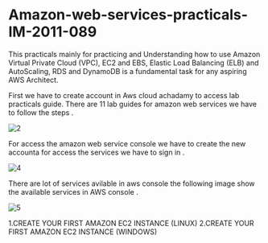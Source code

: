 # Amazon-web-services-practicals-IM-2011-089

This practicals mainly for practicing  and Understanding how to use Amazon Virtual Private Cloud (VPC), EC2 and EBS, Elastic Load Balancing (ELB) and AutoScaling, RDS and DynamoDB is a fundamental task for any aspiring AWS Architect.

 First we have to create account in Aws cloud achadamy to access lab practicals guide.
 There are 11 lab guides for amazon web services we have to follow the steps .
 
 ![2](https://cloud.githubusercontent.com/assets/18344191/16651244/55a93a6c-4460-11e6-9aa2-a927040392a8.PNG)

 For access the amazon web service console we have to create the new accounta for access the services we have to sign in .


![4](https://cloud.githubusercontent.com/assets/18344191/16651564/606e997c-4462-11e6-9cb0-861c372e4176.PNG)

There are lot of services avilable in aws console the following image show the available services in AWS console .

 ![5](https://cloud.githubusercontent.com/assets/18344191/16651565/608ddecc-4462-11e6-87a4-f205ec1ce59e.PNG)

 1.CREATE YOUR FIRST AMAZON EC2 INSTANCE (LINUX)
 2.CREATE YOUR FIRST AMAZON EC2 INSTANCE (WINDOWS)

 
